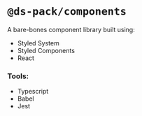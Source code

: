 # `@ds-pack/components`

A bare-bones component library built using:

- Styled System
- Styled Components
- React

### Tools:

- Typescript
- Babel
- Jest
